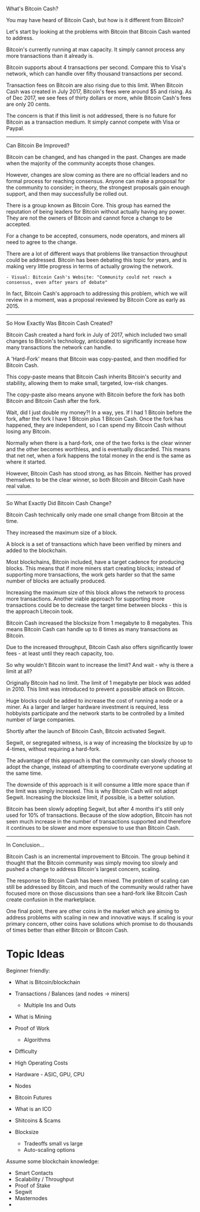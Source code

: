 What's Bitcoin Cash?

You may have heard of Bitcoin Cash, but how is it different from Bitcoin?

Let's start by looking at the problems with Bitcoin that Bitcoin Cash wanted to address.

Bitcoin's currently running at max capacity. It simply cannot process any more transactions than it already is.  

Bitcoin supports about 4 transactions per second.  Compare this to Visa's network, which can handle over fifty thousand transactions per second. 

Transaction fees on Bitcoin are also rising due to this limit.  When Bitcoin Cash was created in July 2017, Bitcoin's fees were around $5 and rising.  As of Dec 2017, we see fees of thirty dollars or more, while Bitcoin Cash's fees are only 20 cents.

The concern is that if this limit is not addressed, there is no future for Bitcoin as a transaction medium.  It simply cannot compete with Visa or Paypal.

<hr>

Can Bitcoin Be Improved?

Bitcoin can be changed, and has changed in the past.  Changes are made when the majority of the community accepts those changes. 

However, changes are slow coming as there are no official leaders and no formal process for reaching consensus.  Anyone can make a proposal for the community to consider; in theory, the strongest proposals gain enough support, and then may successfully be rolled out. 

There is a group known as Bitcoin Core.  This group has earned the reputation of being leaders for Bitcoin without actually having any power.  They are not the owners of Bitcoin and cannot force a change to be accepted.

For a change to be accepted, consumers, node operators, and miners all need to agree to the change.

There are a lot of different ways that problems like transaction throughput could be addressed. Bitcoin has been debating this topic for years, and is making very little progress in terms of actually growing the network.

    - Visual: Bitcoin Cash's Website: "Community could not reach a consensus, even after years of debate"

In fact, Bitcoin Cash's approach to addressing this problem, which we will review in a moment, was a proposal reviewed by Bitcoin Core as early as 2015.

<hr>

So How Exactly Was Bitcoin Cash Created?

Bitcoin Cash created a hard fork in July of 2017, which included two small changes to Bitcoin's technology, anticipated to significantly increase how many transactions the network can handle.

A 'Hard-Fork' means that Bitcoin was copy-pasted, and then modified for Bitcoin Cash.  

This copy-paste means that Bitcoin Cash inherits Bitcoin's security and stability, allowing them to make small, targeted, low-risk changes.

The copy-paste also means anyone with Bitcoin before the fork has both Bitcoin and Bitcoin Cash after the fork.

Wait, did I just double my money?!  In a way, yes.  If I had 1 Bitcoin before the fork, after the fork I have 1 Bitcoin plus 1 Bitcoin Cash. Once the fork has happened, they are independent, so I can spend my Bitcoin Cash without losing any Bitcoin.

Normally when there is a hard-fork, one of the two forks is the clear winner and the other becomes worthless, and is eventually discarded.  This means that net net, when a fork happens the total money in the end is the same as where it started.

However, Bitcoin Cash has stood strong, as has Bitcoin.  Neither has proved themselves to be the clear winner, so both Bitcoin and Bitcoin Cash have real value.

<hr>

So What Exactly Did Bitcoin Cash Change?

Bitcoin Cash technically only made one small change from Bitcoin at the time.

They increased the maximum size of a block.

A block is a set of transactions which have been verified by miners and added to the blockchain.  

Most blockchains, Bitcoin included, have a target cadence for producing blocks.  This means that if more miners start creating blocks; instead of supporting more transactions, the work gets harder so that the same number of blocks are actually produced.

Increasing the maximum size of this block allows the network to process more transactions.  Another viable approach for supporting more transactions could be to decrease the target time between blocks - this is the approach Litecoin took.

Bitcoin Cash increased the blocksize from 1 megabyte to 8 megabytes.  This means Bitcoin Cash can handle up to 8 times as many transactions as Bitcoin.  

Due to the increased throughput, Bitcoin Cash also offers significantly lower fees - at least until they reach capacity, too.

So why wouldn't Bitcoin want to increase the limit?  And wait - why is there a limit at all?

Originally Bitcoin had no limit.  The limit of 1 megabyte per block was added in 2010.  This limit was introduced to prevent a possible attack on Bitcoin.

Huge blocks could be added to increase the cost of running a node or a miner.  As a larger and larger hardware investment is required, less hobbyists participate and the network starts to be controlled by a limited number of large companies.  

Shortly after the launch of Bitcoin Cash, Bitcoin activated Segwit.  

Segwit, or segregated witness, is a way of increasing the blocksize by up to 4-times, without requiring a hard-fork. 

The advantage of this approach is that the community can slowly choose to adopt the change, instead of attempting to coordinate everyone updating at the same time.

The downside of this approach is it will consume a little more space than if the limit was simply increased.  This is why Bitcoin Cash will not adopt Segwit. Increasing the blocksize limit, if possible, is a better solution.

Bitcoin has been slowly adopting Segwit, but after 4 months it's still only used for 10% of transactions. Because of the slow adoption, Bitcoin has not seen much increase in the number of transactions supported and therefore it continues to be slower and more expensive to use than Bitcoin Cash.

<hr>

In Conclusion...

Bitcoin Cash is an incremental improvement to Bitcoin.  The group behind it thought that the Bitcoin community was simply moving too slowly and pushed a change to address Bitcoin's largest concern, scaling.

The response to Bitcoin Cash has been mixed.  The problem of scaling can still be addressed by Bitcoin, and much of the community would rather have focused more on those discussions than see a hard-fork like Bitcoin Cash create confusion in the marketplace.

One final point, there are other coins in the market which are aiming to address problems with scaling in new and innovative ways.  If scaling is your primary concern, other coins have solutions which promise to do thousands of times better than either Bitcoin or Bitcoin Cash.




















# Topic Ideas

Beginner friendly:

 - What is Bitcoin/blockchain

 - Transactions / Balances (and nodes -> miners)
    - Multiple Ins and Outs

 - What is Mining
 - Proof of Work
    - Algorithms
 - Difficulty
 - High Operating Costs 
 - Hardware - ASIC, GPU, CPU

 - Nodes 

 - Bitcoin Futures

 - What is an ICO

 - Shitcoins & Scams

 - Blocksize
   - Tradeoffs small vs large
   - Auto-scaling options

Assume some blockchain knowledge:

 - Smart Contacts 
 - Scalability / Throughput
 - Proof of Stake
 - Segwit
 - Masternodes
 - 


